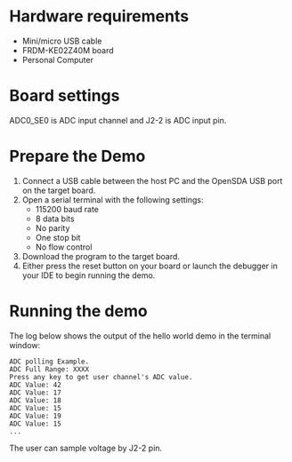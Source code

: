 Hardware requirements
=====================
- Mini/micro USB cable
- FRDM-KE02Z40M board
- Personal Computer

Board settings
============
ADC0_SE0 is ADC input channel and J2-2 is ADC input pin.

Prepare the Demo
===============
1.  Connect a USB cable between the host PC and the OpenSDA USB port on the target board.
2.  Open a serial terminal with the following settings:
    - 115200 baud rate
    - 8 data bits
    - No parity
    - One stop bit
    - No flow control
3.  Download the program to the target board.
4.  Either press the reset button on your board or launch the debugger in your IDE to begin running the demo.

Running the demo
================
The log below shows the output of the hello world demo in the terminal window:
~~~~~~~~~~~~~~~~~~~~~~~~~~~~~~~~~~~
ADC polling Example.
ADC Full Range: XXXX
Press any key to get user channel's ADC value.
ADC Value: 42
ADC Value: 17
ADC Value: 18
ADC Value: 15
ADC Value: 19
ADC Value: 15
...
~~~~~~~~~~~~~~~~~~~~~~~~~~~~~~~~~~~
The user can sample voltage by J2-2 pin.